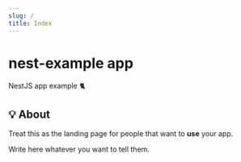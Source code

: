 ```yaml
---
slug: /
title: Index
---
```


# nest-example app

NestJS app example 🐈

## 💡 About

Treat this as the landing page for people
that want to **use** your app.

Write here whatever you want to tell them.
